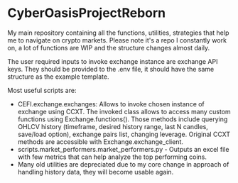 # CyberOasisProjectReborn

My main repository containing all the functions, utilities, strategies that help me to navigate on crypto markets.
Please note it's a repo I constantly work on, a lot of functions are WIP and the structure changes almost daily.

The user required inputs to invoke exchange instance are exchange API keys. They should be provided to the .env file,
it should have the same structure as the example template.

Most useful scripts are:

- CEFI.exchange.exchanges: 
Allows to invoke chosen instance of exchange using CCXT. The invoked class allows to access many custom functions
using Exchange.functions(). Those methods include querying OHLCV history (timeframe, desired history range,
last N candles, save/load option), exchange pairs list, changing leverage. Original CCXT methods are accessible
with Exchange.exchange_client. 
- scripts.market_performers.market_performers.py - Outputs an excel file with few metrics that can help analyze the 
top performing coins.
- Many old utilities are depreciated due to my core change in approach of handling history data,
they will become usable again.